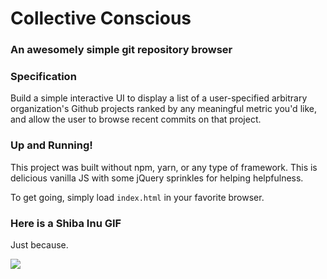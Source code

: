 # Collective Conscious
### An awesomely simple git repository browser

### Specification
Build a simple interactive UI to display a list of a user-specified arbitrary organization's Github projects ranked by any meaningful metric you'd like, and allow the user to browse recent commits on that project.

### Up and Running!
This project was built without npm, yarn, or any type of framework. This is delicious vanilla JS with some jQuery sprinkles for helping helpfulness.

To get going, simply load `index.html` in your favorite browser.

### Here is a Shiba Inu GIF
Just because.

![](https://media.giphy.com/media/8PCSupMBgXDm8/giphy.gif)
